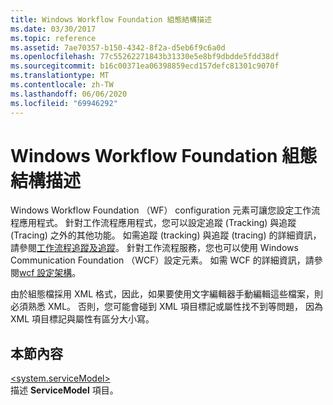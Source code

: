 ```yaml
---
title: Windows Workflow Foundation 組態結構描述
ms.date: 03/30/2017
ms.topic: reference
ms.assetid: 7ae70357-b150-4342-8f2a-d5eb6f9c6a0d
ms.openlocfilehash: 77c55262271843b31330e5e8bf9dbdde5fdd38df
ms.sourcegitcommit: b16c00371ea06398859ecd157defc81301c9070f
ms.translationtype: MT
ms.contentlocale: zh-TW
ms.lasthandoff: 06/06/2020
ms.locfileid: "69946292"
---
```

# <a name="windows-workflow-foundation-configuration-schema"></a>Windows Workflow Foundation 組態結構描述
Windows Workflow Foundation （WF） configuration 元素可讓您設定工作流程應用程式。 針對工作流程應用程式，您可以設定追蹤 (Tracking) 與追蹤 (Tracing) 之外的其他功能。 如需追蹤 (tracking) 與追蹤 (tracing) 的詳細資訊，請參閱[工作流程追蹤及追蹤](../../../windows-workflow-foundation/workflow-tracking-and-tracing.md)。 針對工作流程服務，您也可以使用 Windows Communication Foundation （WCF）設定元素。 如需 WCF 的詳細資訊，請參閱[wcf 設定架構](../wcf/index.md)。  
  
 由於組態檔採用 XML 格式，因此，如果要使用文字編輯器手動編輯這些檔案，則必須熟悉 XML。 否則，您可能會碰到 XML 項目標記或屬性找不到等問題， 因為 XML 項目標記與屬性有區分大小寫。  
  
## <a name="in-this-section"></a>本節內容  
 [\<system.serviceModel>](system-servicemodel-of-workflow.md)  
 描述 **ServiceModel** 項目。
